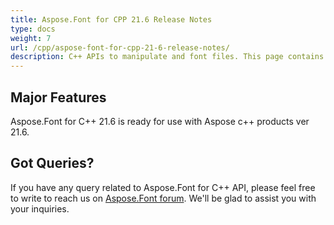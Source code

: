 ```yaml
---
title: Aspose.Font for CPP 21.6 Release Notes
type: docs
weight: 7
url: /cpp/aspose-font-for-cpp-21-6-release-notes/
description: C++ APIs to manipulate and font files. This page contains new Aspose.Font for C++ features, enhancement, and bug fixes in 2023, version 21.6.
---
```


## Major Features

Aspose.Font for  C++ 21.6 is ready for use with Aspose c++ products ver 21.6.



## Got Queries?
If you have any query related to Aspose.Font for C++ API, please feel free to write to reach us on [Aspose.Font forum](https://forum.aspose.com/c/font/). We'll be glad to assist you with your inquiries.
